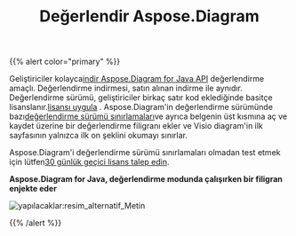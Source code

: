 ﻿---
title: Değerlendir Aspose.Diagram
type: docs
weight: 80
url: /tr/java/evaluate-aspose-diagram/
---
{{% alert color="primary" %}} 

 Geliştiriciler kolayca[indir Aspose.Diagram for Java API](https://downloads.aspose.com/diagram/java) değerlendirme amaçlı. Değerlendirme indirmesi, satın alınan indirme ile aynıdır. Değerlendirme sürümü, geliştiriciler birkaç satır kod eklediğinde basitçe lisanslanır.[lisansı uygula](/diagram/tr/java/licensing/#applying-a-license) . Aspose.Diagram'in değerlendirme sürümünde bazı[değerlendirme sürümü sınırlamaları](/diagram/tr/java/licensing/#evaluation-version-limitations)ve ayrıca belgenin üst kısmına aç ve kaydet üzerine bir değerlendirme filigranı ekler ve Visio diagram'in ilk sayfasının yalnızca ilk on şeklini okumayı sınırlar.

 Aspose.Diagram'i değerlendirme sürümü sınırlamaları olmadan test etmek için lütfen[30 günlük geçici lisans talep edin](https://purchase.aspose.com/temporary-license).

**Aspose.Diagram for Java, değerlendirme modunda çalışırken bir filigran enjekte eder** 

![yapılacaklar:resim_alternatif_Metin](evaluate-aspose-diagram_1.png)

{{% /alert %}}
